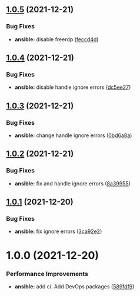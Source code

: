 ## [1.0.5](https://github.com/hackwish/ansible-common-mac-devops-desktop/compare/v1.0.4...v1.0.5) (2021-12-21)


### Bug Fixes

* **ansible:** disable freerdp ([feccd4d](https://github.com/hackwish/ansible-common-mac-devops-desktop/commit/feccd4d6262e4688a7c98667e5ca53f4b2563f83))

## [1.0.4](https://github.com/hackwish/ansible-common-mac-devops-desktop/compare/v1.0.3...v1.0.4) (2021-12-21)


### Bug Fixes

* **ansible:** disable handle ignore errors ([dc5ee27](https://github.com/hackwish/ansible-common-mac-devops-desktop/commit/dc5ee277a222fc47e0f5c2b12dce8fc8d7ef5373))

## [1.0.3](https://github.com/hackwish/ansible-common-mac-devops-desktop/compare/v1.0.2...v1.0.3) (2021-12-21)


### Bug Fixes

* **ansible:** change handle ignore errors ([0bd6a8a](https://github.com/hackwish/ansible-common-mac-devops-desktop/commit/0bd6a8aa03823dc184db5e4729e6c99d2b865b90))

## [1.0.2](https://github.com/hackwish/ansible-common-mac-devops-desktop/compare/v1.0.1...v1.0.2) (2021-12-21)


### Bug Fixes

* **ansible:** fix and handle  ignore errors ([8a39955](https://github.com/hackwish/ansible-common-mac-devops-desktop/commit/8a39955091d0efa710ce9b4c0a3ef4957f9b48e6))

## [1.0.1](https://github.com/hackwish/ansible-common-mac-devops-desktop/compare/v1.0.0...v1.0.1) (2021-12-20)


### Bug Fixes

* **ansible:** fix ignore errors ([3ca92e2](https://github.com/hackwish/ansible-common-mac-devops-desktop/commit/3ca92e2160bacd46960b56a2b6578338d68810a0))

# 1.0.0 (2021-12-20)


### Performance Improvements

* **ansible:** add ci. Add DevOps packages ([589fdf9](https://github.com/hackwish/ansible-common-mac-devops-desktop/commit/589fdf936968f747a9466dc2413c85e55f226218))
